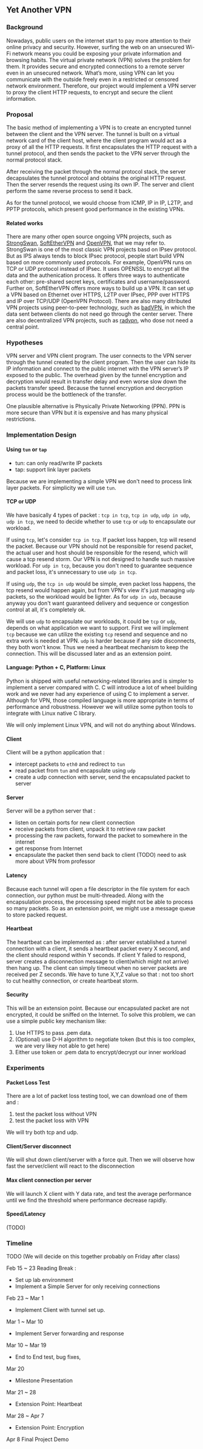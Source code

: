 ## Yet Another VPN

### Background
Nowadays, public users on the internet start to pay more attention to their online privacy and security. 
However, surfing the web on an unsecured Wi-Fi network means you could be exposing your private information 
and browsing habits. The virtual private network (VPN) solves the problem for them. It provides secure and 
encrypted connections to a remote server even in an unsecured network. What’s more, using VPN can let you 
communicate with the outside freely even in a restricted or censored network environment. Therefore, our 
project would implement a VPN server to proxy the client HTTP requests, to encrypt and secure the client 
information. 

### Proposal
The basic method of implementing a VPN is to create an encrypted tunnel between the client and the VPN 
server. The tunnel is built on a virtual network card of the client host, where the client program would 
act as a proxy of all the HTTP requests. It first encapsulates the HTTP request with a tunnel protocol, 
and then sends the packet to the VPN server through the normal protocol stack. 

After receiving the packet through the normal protocol stack, the server decapsulates the tunnel protocol 
and obtains the original HTTP request. Then the server resends the request using its own IP. The server and 
client perform the same reverse process to send it back. 

As for the tunnel protocol, we would choose from ICMP, IP in IP, L2TP, and PPTP protocols, which present 
good performance in the existing VPNs. 

#### Related works

There are many other open source ongoing VPN projects, such as [StrongSwan](https://github.com/strongswan/strongswan), [SoftEtherVPN](https://github.com/SoftEtherVPN/SoftEtherVPN) and [OpenVPN](https://github.com/OpenVPN/openvpn), that we may refer to. 
StrongSwan is one of the most classic VPN projects basd on IPsev protocol. 
But as IPS always tends to block IPsec protocol, people start build VPN based on more commonly used protocols. 
For example, OpenVPN runs on TCP or UDP protocol instead of IPsec. 
It uses OPENSSL to encrypt all the data and the authenication process. 
It offers three ways to authenticate each other: pre-shared secret keys, certificates and username/password.
Further on, SoftEtherVPN offers more ways to build up a VPN. 
It can set up a VPN based on Ethernet over HTTPS, L2TP over IPsec, PPP over HTTPS and IP over TCP/UDP (OpenVPN Protocol).
There are also many ditributed VPN projects using peer-to-peer technology, such as [badVPN](https://github.com/shadowsocks/badvpn), in which the data sent between clients do not need go through the center server. 
There are also decentralized VPN projects, such as [radvpn](https://github.com/mehrdadrad/radvpn), who dose not need a central point.


### Hypotheses
VPN server and VPN client program. The user connects to the VPN server through the tunnel created by the 
client program. Then the user can hide its IP information and connect to the public internet with the VPN 
server’s IP exposed to the public. The overhead given by the tunnel encryption and decryption would result 
in transfer delay and even worse slow down the packets transfer speed. Because the tunnel encryption and 
decryption process would be the bottleneck of the transfer. 

One plausible alternative is Physically Private Networking (PPN). PPN is more secure than VPN but it is 
expensive and has many physical restrictions.

### Implementation Design

#### Using `tun` or `tap`
- tun: can only read/write IP packets
- tap: support link layer packets

Because we are implementing a simple VPN we don't need to process link layer packets. For simplicity we will 
use `tun`.
#### TCP or UDP
We have basically 4 types of packet : `tcp in tcp`, `tcp in udp`, `udp in udp`, `udp in tcp`, we need to decide
whether to use `tcp` or `udp` to encapsulate our workload.

If using `tcp`, let's consider `tcp in tcp`. If packet loss happen, tcp will resend the packet. Because our VPN should
not be responsible for resend packet, the actual user and host should be responsible for the resend, which will cause 
a tcp resend storm. Our VPN is not designed to handle such massive workload. For `udp in tcp`, because you don't need
to guarantee sequence and packet loss, it's unnecessary to use `udp in tcp`.

If using `udp`, the `tcp in udp` would be simple, even packet loss happens, the tcp resend would happen again, but from
VPN's view it's just managing `udp` packets, so the workload would be lighter. As for `udp in udp`, because anyway you
don't want guaranteed delivery and sequence or congestion control at all, it's completely ok.

We will use `udp` to encapsulate our workloads, it could be `tcp` or  `udp`, depends on what application we want to 
support. First we will implement `tcp` because we can utilize the existing `tcp` resend and sequence and no extra work
is needed at VPN. `udp` is harder because if any side disconnects, they both won't know. Thus we need a heartbeat 
mechanism to keep the connection. This will be discussed later and as an extension point.


#### Language: Python + C, Platform: Linux

Python is shipped with useful networking-related libraries and is simpler to implement a server compared with C. C 
will introduce a lot of wheel building work and we never had any experience of using C to implement a server. Although 
for VPN, those compiled language is more appropriate in terms of performance and robustness. However we will utilize 
some python tools to integrate with Linux native C library. 

We will only implement Linux VPN, and will not do anything about Windows.



#### Client
Client will be a python application that :
- intercept packets to `eth0` and redirect to `tun`
- read packet from `tun` and encapsulate using `udp`
- create a udp connection with server, send the encapsulated packet to server

#### Server
Server will be a python server that :
- listen on certain ports for new client connection
- receive packets from client, unpack it to retrieve raw packet
- processing the raw packets, forward the packet to somewhere in the internet
- get response from Internet
- encapsulate the packet then send back to client
(TODO) need to ask more about VPN from professor

#### Latency
Because each tunnel will open a file descriptor in the file system for each connection, our python must be multi-threaded.
Along with the encapsulation process, the processing speed might not be able to process so many packets. So as an extension
point, we might use a message queue to store packed request.

#### Heartbeat 
The heartbeat can be implemented as : after server established a tunnel connection with a client, it sends a heartbeat packet
every X second, and the client should respond within Y seconds. If client Y failed to respond, server creates a disconnection 
message to client(which might not arrive) then hang up. The client can simply timeout when no server packets are received
per Z seconds. We have to tune X,Y,Z value so that : not too short to cut healthy connection, or create heartbeat storm.
 
#### Security
This will be an extension point. Because our encapsulated packet are not encrypted, it could be sniffed on the Internet.
To solve this problem, we can use a simple public key mechanism like:
1. Use HTTPS to pass .pem data. 
2. (Optional) use D-H algorithm to negotiate token (but this is too complex, we are very likey not able to get here)
3. Either use token or .pem data to encrypt/decrypt our inner workload




### Experiments

#### Packet Loss Test
There are a lot of packet loss testing tool, we can download one of them and :
1. test the packet loss without VPN
2. test the packet loss with VPN

We will try both tcp and udp.
#### Client/Server disconnect
We will shut down client/server with a force quit. Then we will observe
how fast the server/client will react to the disconnection


#### Max client connection per server
We will launch X client with Y data rate, and test the average performance until
we find the threshold where performance decrease rapidly.

#### Speed/Latency
(TODO)


### Timeline
TODO (We will decide on this together probably on Friday after class)

Feb 15 ~ 23 Reading Break : 
- Set up lab environment
- Implement a Simple Server for only receiving connections

Feb 23 ~ Mar 1
- Implement Client with tunnel set up.

Mar 1 ~ Mar 10
- Implement Server forwarding and response 

Mar 10 ~ Mar 19
- End to End test, bug fixes, 

Mar 20
- Milestone Presentation

Mar 21 ~ 28
- Extension Point: Heartbeat 

Mar 28 ~ Apr 7
- Extension Point: Encryption

Apr 8
Final Project Demo

